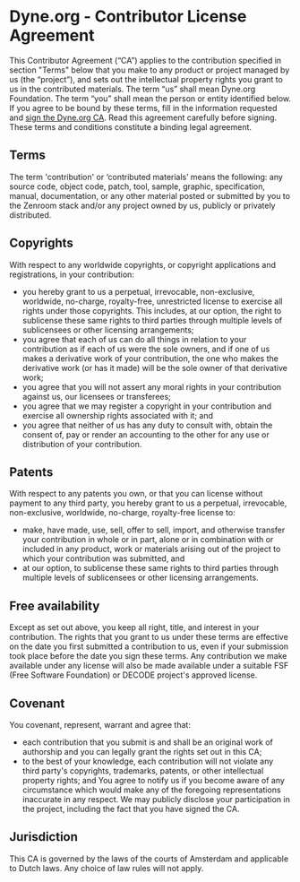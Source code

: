 <!--
SPDX-FileCopyrightText: 2021-2025 Dyne.org foundation

SPDX-License-Identifier: AGPL-3.0-or-later
-->

# Dyne.org - Contributor License Agreement

This Contributor Agreement (“CA”) applies to the contribution specified in section "Terms" below that you make to any product or project managed by us (the “project”), and sets out the intellectual property rights you grant to us in the contributed materials. The term “us” shall mean Dyne.org Foundation. The term “you” shall mean the person or entity identified below. If you agree to be bound by these terms, fill in the information requested and [sign the Dyne.org CA](https://dyne.org/cla). Read this agreement carefully before signing. These terms and conditions constitute a binding legal agreement.

## Terms

The term 'contribution' or ‘contributed materials’ means the following: any source code, object code, patch, tool, sample, graphic, specification, manual, documentation, or any other material posted or submitted by you to the Zenroom stack and/or any project owned by us, publicly or privately distributed.

## Copyrights

With respect to any worldwide copyrights, or copyright applications and registrations, in your contribution:
  - you hereby grant to us a perpetual, irrevocable, non-exclusive, worldwide, no-charge, royalty-free, unrestricted license to exercise all rights under those copyrights.  This includes, at our option, the right to sublicense these same rights to third parties through multiple levels of sublicensees or other licensing arrangements;
  - you agree that each of us can do all things in relation to your contribution as if each of us were the sole owners, and if one of us makes a derivative work of your contribution, the one who makes the derivative work (or has it made) will be the sole owner of that derivative work;
  - you agree that you will not assert any moral rights in your contribution against us, our licensees or transferees;
  - you agree that we may register a copyright in your contribution and exercise all ownership rights associated with it; and
  - you agree that neither of us has any duty to consult with, obtain the consent of, pay or render an accounting to the other for any use or distribution of your contribution.

## Patents

With respect to any patents you own, or that you can license without payment to any third party, you hereby grant to us a perpetual, irrevocable, non-exclusive, worldwide, no-charge, royalty-free license to:
  - make, have made, use, sell, offer to sell, import, and otherwise transfer your contribution in whole or in part, alone or in combination with or included in any product, work or materials arising out of the project to which your contribution was submitted, and
  - at our option, to sublicense these same rights to third parties through multiple levels of sublicensees or other licensing arrangements.

## Free availability

Except as set out above, you keep all right, title, and interest in your contribution. The rights that you grant to us under these terms are effective on the date you first submitted a contribution to us, even if your submission took place before the date you sign these terms. Any contribution we make available under any license will also be made available under a suitable FSF (Free Software Foundation) or DECODE project's approved license.

## Covenant

You covenant, represent, warrant and agree that:
  - each contribution that you submit is and shall be an original work of authorship and you can legally grant the rights set out in this CA;
  - to the best of your knowledge, each contribution will not violate any third party's copyrights, trademarks, patents, or other intellectual property rights; and You agree to notify us if you become aware of any circumstance which would make any of the foregoing representations inaccurate in any respect. We may publicly disclose your participation in   the project, including the fact that you have signed the CA.

## Jurisdiction

This CA is governed by the laws of the courts of Amsterdam and applicable to Dutch laws. Any choice of law rules will not apply.
